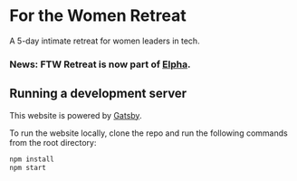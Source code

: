 # For the Women Retreat

A 5-day intimate retreat for women leaders in tech.

### News: FTW Retreat is now part of [Elpha](https://elpha.com).

## Running a development server

This website is powered by [Gatsby](https://www.gatsbyjs.org).

To run the website locally, clone the repo and run the following commands from the root directory:

```sh
npm install
npm start
```
